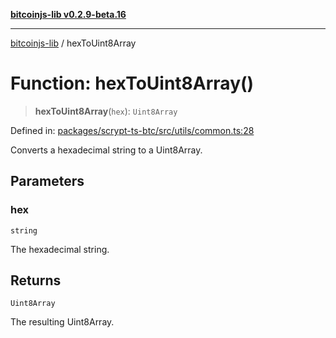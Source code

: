[**bitcoinjs-lib v0.2.9-beta.16**](../README.md)

***

[bitcoinjs-lib](../README.md) / hexToUint8Array

# Function: hexToUint8Array()

> **hexToUint8Array**(`hex`): `Uint8Array`

Defined in: [packages/scrypt-ts-btc/src/utils/common.ts:28](https://github.com/sCrypt-Inc/scrypt-btc-mono/blob/7d2760b2d3565565fcb011792878d3764e0701be/packages/scrypt-ts-btc/src/utils/common.ts#L28)

Converts a hexadecimal string to a Uint8Array.

## Parameters

### hex

`string`

The hexadecimal string.

## Returns

`Uint8Array`

The resulting Uint8Array.
